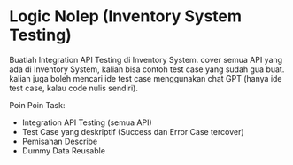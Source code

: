 # Logic Nolep (Inventory System Testing)
Buatlah Integration API Testing di Inventory System. cover semua API yang ada di Inventory System, kalian bisa contoh test case yang sudah gua buat. kalian juga boleh mencari ide test case menggunakan chat GPT (hanya ide test case, kalau code nulis sendiri).

Poin Poin Task:
- Integration API Testing (semua API)
- Test Case yang deskriptif (Success dan Error Case tercover)
- Pemisahan Describe
- Dummy Data Reusable